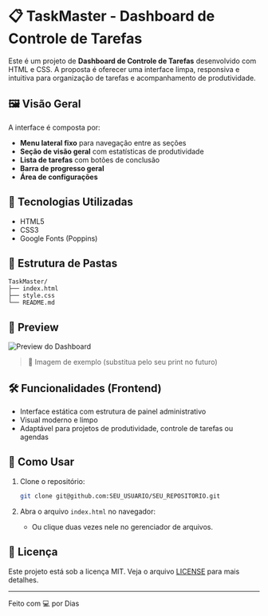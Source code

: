 # 📋 TaskMaster - Dashboard de Controle de Tarefas

Este é um projeto de **Dashboard de Controle de Tarefas** desenvolvido com HTML e CSS. A proposta é oferecer uma interface limpa, responsiva e intuitiva para organização de tarefas e acompanhamento de produtividade.

## 🖼️ Visão Geral

A interface é composta por:

- **Menu lateral fixo** para navegação entre as seções
- **Seção de visão geral** com estatísticas de produtividade
- **Lista de tarefas** com botões de conclusão
- **Barra de progresso geral**
- **Área de configurações**

## 🚀 Tecnologias Utilizadas

- HTML5
- CSS3
- Google Fonts (Poppins)

## 📂 Estrutura de Pastas

```
TaskMaster/
├── index.html
├── style.css
└── README.md
```

## 📸 Preview

<img src="https://via.placeholder.com/800x400.png?text=Preview+do+Dashboard" alt="Preview do Dashboard">

> 🔧 Imagem de exemplo (substitua pelo seu print no futuro)

## 🛠️ Funcionalidades (Frontend)

- Interface estática com estrutura de painel administrativo
- Visual moderno e limpo
- Adaptável para projetos de produtividade, controle de tarefas ou agendas

## 📌 Como Usar

1. Clone o repositório:
   ```bash
   git clone git@github.com:SEU_USUARIO/SEU_REPOSITORIO.git
   ```

2. Abra o arquivo `index.html` no navegador:
   - Ou clique duas vezes nele no gerenciador de arquivos.

## 📄 Licença

Este projeto está sob a licença MIT. Veja o arquivo [LICENSE](LICENSE) para mais detalhes.

---

Feito com 💻 por Dias
